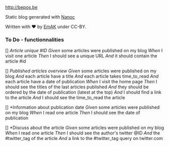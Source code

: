 http://bepos.be

Static blog generated with [Nanoc](http://nanoc.ws/)

Written with ♥ by [EmAK](http://twitter.com/em_hack) under CC-BY.

### To Do - **functionnalities**
[] *Article unique #ID*
		*Given* some articles were published on my blog
		*When* I visit one article
		*Then* I should see a unique URL
			*And* it should contain the article #id

[] *Published articles overview*
		*Given* some articles were published on my blog
			*And* each article have a title
			*And* each article takes time_to_read
			*And* each article have a date of publication
		*When* I visit the home page
		*Then* I should see the titles of the last articles published
			*And* they should be ordered by the date of publication (latest at the top)
			*And* I should find a link to the article
			*And* I should see the time_to_read the article

[] *Information about publication date
		*Given* some articles were published on my blog
		*When* I read one article
		*Then* I should see the date of publication

[] *Discuss about the article
		*Given* some articles were published on my blog
		*When* I read one article
		*Then* I should see the author's twitter @ID
			*And* the #twitter_tag of the article
			*And* a link to the #twitter_tag query on twitter.com

